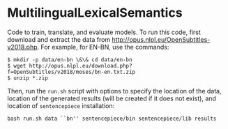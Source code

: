# MultilingualLexicalSemantics

Code to train, translate, and evaluate models. To run this code, first download and extract the data from http://opus.nlpl.eu/OpenSubtitles-v2018.php. For example, for EN-BN, use the commands:

```
$ mkdir -p data/en-bn \&\& cd data/en-bn
$ wget http://opus.nlpl.eu/download.php?f=OpenSubtitles/v2018/moses/bn-en.txt.zip
$ unzip *.zip
```

Then, run the `run.sh` script with options to specify the location of the data, location of the generated results (will be created if it does not exist), and location of `sentencepiece` installation:

```
bash run.sh data ``bn'' sentencepiece/bin sentencepiece/lib results
```
